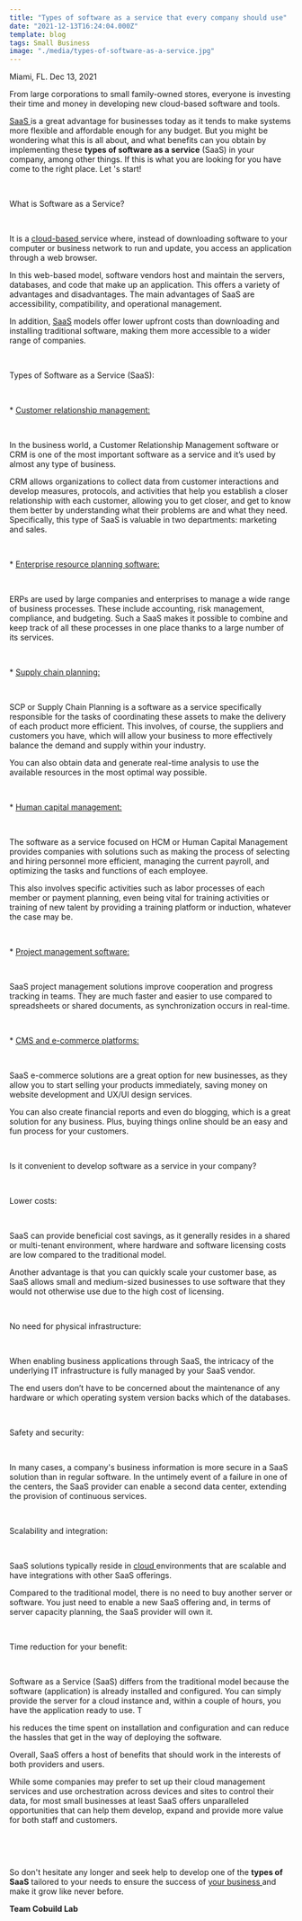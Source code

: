 ```yaml
---
title: "Types of software as a service that every company should use"
date: "2021-12-13T16:24:04.000Z"
template: blog
tags: Small Business
image: "./media/types-of-software-as-a-service.jpg"
---
```


Miami, FL. Dec 13, 2021


From large corporations to small family-owned stores, everyone is investing their time and money in developing new cloud-based software and tools. 

<a target="_blank" href="https://www.cobuildlab.com/blog/How-can-a-B2B-Software-Company-help-your-business-to-become-a-Saas-Company/"> SaaS </a> is a great advantage for businesses today as it tends to make systems more flexible and affordable enough for any budget. But you might be wondering what this is all about, and what benefits can you obtain by implementing these **types of software as a service** (SaaS) in your company, among other  things. If this is what you are looking for you have come to the right place. Let 's start! 

<br>

<title-2>What is Software as a Service?</title-2>

<br>

It is a <a target="_blank" href="https://www.cobuildlab.com/blog/best-cloud-based-solutions-in-the-market-2021/">  cloud-based </a> service where, instead of downloading software to your computer or business network to run and update, you access an application through a web browser. 

In this web-based model, software vendors host and maintain the servers, databases, and code that make up an application.  This offers a variety of advantages and disadvantages. The main advantages of SaaS are accessibility, compatibility, and operational management. 

In addition, <a target="_blank" href="https://www.cobuildlab.com/blog/enterprise-software-development-trends-for-saas-companies-2021/"> SaaS</a> models offer lower upfront costs than downloading and installing traditional software, making them more accessible to a wider range of companies.

<br>

<title-2>Types of Software as a Service (SaaS):</title-2>

<br>

<title-3>* <a target="_blank" href="https://www.cobuildlab.com/services/custom-customer-management-system/"> Customer relationship management: </a></title-3>

<br>

In the business world, a Customer Relationship Management software or CRM is one of the most important software as a service and it’s used by almost any type of business. 

CRM allows organizations to collect data from customer interactions and develop measures, protocols, and activities that help you establish a closer relationship with each customer, allowing you to get closer, and get to know them better by understanding what their problems are and what they need. Specifically, this type of SaaS is valuable in two departments: marketing and sales.

<br>

<title-3>* <a target="_blank" href="https://www.cobuildlab.com/services/enterprise-resource-planning-system/"> Enterprise resource planning software: </a></title-3>

<br>

ERPs are used by large companies and enterprises to manage a wide range of business processes. These include accounting, risk management, compliance, and budgeting. Such a SaaS makes it possible to combine and keep track of all these processes in one place thanks to a large number of its services.

<br>

<title-3>* <a target="_blank" href="https://www.cobuildlab.com/blog/7-reasons-to-make-a-supply-chain-agile-and-resilient-with-robotic-process-automation/"> Supply chain planning: </a></title-3>

<br>

SCP or Supply Chain Planning is a software as a service specifically responsible for the tasks of coordinating these assets to make the delivery of each product more efficient. This involves, of course, the suppliers and customers you have, which will allow your business to more effectively balance the demand and supply within your industry. 

You can also obtain data and generate real-time analysis to use the available resources in the most optimal way possible.

<br>

<title-3>* <a target="_blank" href="https://www.cobuildlab.com/services/human-resources-management-services/"> Human capital management: </a></title-3>

<br>

The software as a service focused on HCM or Human Capital Management provides companies with solutions such as making the process of selecting and hiring personnel more efficient, managing the current payroll, and optimizing the tasks and functions of each employee. 

This also involves specific activities such as labor processes of each member or payment planning, even being vital for training activities or training of new talent by providing a training platform or induction, whatever the case may be.

<br>

<title-3>* <a target="_blank" href="https://www.cobuildlab.com/blog/top-project-management-software-tools/"> Project management software: </a></title-3>

<br>

SaaS project management solutions improve cooperation and progress tracking in teams. They are much faster and easier to use compared to spreadsheets or shared documents, as synchronization occurs in real-time. 

<br>

<title-3>* <a target="_blank" href="https://www.cobuildlab.com/blog/custom-software-development-facilitates-logistics-for-e-commerce/"> CMS and e-commerce platforms: </a></title-3>

<br>

SaaS e-commerce solutions are a great option for new businesses, as they allow you to start selling your products immediately, saving money on website development and UX/UI design services. 

You can also create financial reports and even do blogging, which is a great solution for any business. Plus, buying things online should be an easy and fun process for your customers.

<br>

<title-2>Is it convenient to develop software as a service in your company?</title-2>

<br>

<title-3>Lower costs:</title-3>

<br>

SaaS can provide beneficial cost savings, as it generally resides in a shared or multi-tenant environment, where hardware and software licensing costs are low compared to the traditional model. 

Another advantage is that you can quickly scale your customer base, as SaaS allows small and medium-sized businesses to use software that they would not otherwise use due to the high cost of licensing.

<br>

<title-3>No need for physical infrastructure:</title-3>

<br>

When enabling business applications through SaaS, the intricacy of the underlying IT infrastructure is fully  managed by your SaaS vendor. 

The end users don’t have to  be concerned about the maintenance of any hardware or which operating system version backs which of the databases.

<br>

<title-3>Safety and security:</title-3>

<br>

In many cases, a company's business information is more secure in a SaaS solution than in regular software. In the untimely event of a failure in one of the centers, the SaaS provider can enable a second data center, extending the provision of continuous services.

<br>

<title-3>Scalability and integration:</title-3>

<br>

SaaS solutions typically reside in <a target="_blank" href="https://cloud.google.com/"> cloud </a> environments that are scalable and have integrations with other SaaS offerings. 

Compared to the traditional model, there is no need to buy another server or software. You just need to enable a new SaaS offering and, in terms of server capacity planning, the SaaS provider will own it. 

<br>

<title-3>Time reduction for your benefit:</title-3>

<br>

Software as a Service (SaaS) differs from the traditional model because the software (application) is already installed and configured. You can simply provide the server for a cloud instance and, within a couple of hours, you have the application ready to use. T

his reduces the time spent on installation and configuration and can reduce the hassles that get in the way of deploying the software.

Overall, SaaS offers a host of benefits that should work in the interests of both providers and users. 

While some companies may prefer to set up their cloud management services and use orchestration across devices and sites to control their data, for most small businesses at least SaaS offers unparalleled opportunities that can help them develop, expand and provide more value for both staff and customers.

<br>

<youtube-video id="R5q_RXk_t7A"></youtube-video>

<br>

So don't hesitate any longer and seek help to develop one of the **types of SaaS** tailored to your needs to ensure the success of <a target="_blank" href="https://www.cobuildlab.com/"> your business </a> and make it grow like never before.

**Team Cobuild Lab**
